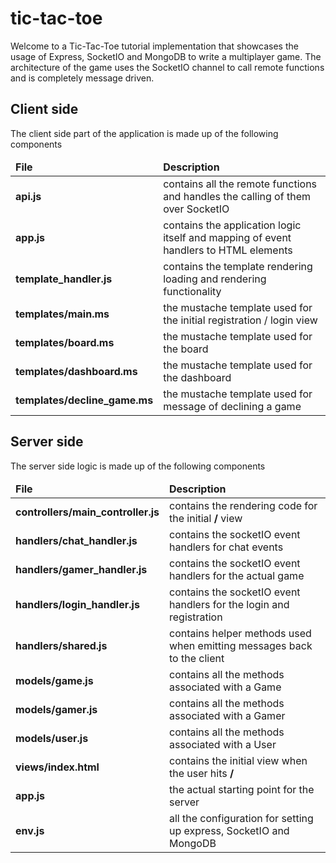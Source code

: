 tic-tac-toe
===========

Welcome to a Tic-Tac-Toe tutorial implementation that showcases the usage of Express, SocketIO and MongoDB to write a multiplayer game. The architecture of the game uses the SocketIO channel to call remote functions and is completely message driven.

Client side
-----------
The client side part of the application is made up of the following components

<table>
  <thead>
    <td><strong>File</strong></td>
    <td><strong>Description</strong></td>
  </thead>
  <tbody>
    <tr>
      <td><strong>api.js</strong></td>
      <td>contains all the remote functions and handles the calling of them over SocketIO</td>
    </tr>
    <tr>
      <td><strong>app.js</strong></td>
      <td>contains the application logic itself and mapping of event handlers to HTML elements</td>
    </tr>
    <tr>
      <td><strong>template_handler.js</strong></td>
      <td>contains the template rendering loading and rendering functionality</td>
    </tr>
    <tr>
      <td><strong>templates/main.ms</strong></td>
      <td>the mustache template used for the initial registration / login view</td>
    </tr>
    <tr>
      <td><strong>templates/board.ms</strong></td>
      <td>the mustache template used for the board</td>
    </tr>
    <tr>
      <td><strong>templates/dashboard.ms</strong></td>
      <td>the mustache template used for the dashboard</td>
    </tr>
    <tr>
      <td><strong>templates/decline_game.ms</strong></td>
      <td>the mustache template used for message of declining a game</td>
    </tr>
  </tbody>
</table>

Server side
-----------
The server side logic is made up of the following components

<table>
  <thead>
    <td><strong>File</strong></td>
    <td><strong>Description</strong></td>
  </thead>
  <tbody>
    <tr>
      <td><strong>controllers/main_controller.js</strong></td>
      <td>contains the rendering code for the initial <strong>/</strong> view</td>
    </tr>
    <tr>
      <td><strong>handlers/chat_handler.js</strong></td>
      <td>contains the socketIO event handlers for chat events</td>
    </tr>
    <tr>
      <td><strong>handlers/gamer_handler.js</strong></td>
      <td>contains the socketIO event handlers for the actual game</td>
    </tr>
    <tr>
      <td><strong>handlers/login_handler.js</strong></td>
      <td>contains the socketIO event handlers for the login and registration</td>
    </tr>
    <tr>
      <td><strong>handlers/shared.js</strong></td>
      <td>contains helper methods used when emitting messages back to the client</td>
    </tr>
    <tr>
      <td><strong>models/game.js</strong></td>
      <td>contains all the methods associated with a Game</td>
    </tr>
    <tr>
      <td><strong>models/gamer.js</strong></td>
      <td>contains all the methods associated with a Gamer</td>
    </tr>
    <tr>
      <td><strong>models/user.js</strong></td>
      <td>contains all the methods associated with a User</td>
    </tr>
    <tr>
      <td><strong>views/index.html</strong></td>
      <td>contains the initial view when the user hits <strong>/</strong></td>
    </tr>
    <tr>
      <td><strong>app.js</strong></td>
      <td>the actual starting point for the server</td>
    </tr>
    <tr>
      <td><strong>env.js</strong></td>
      <td>all the configuration for setting up express, SocketIO and MongoDB</td>
    </tr>
  </tbody>
</table>
